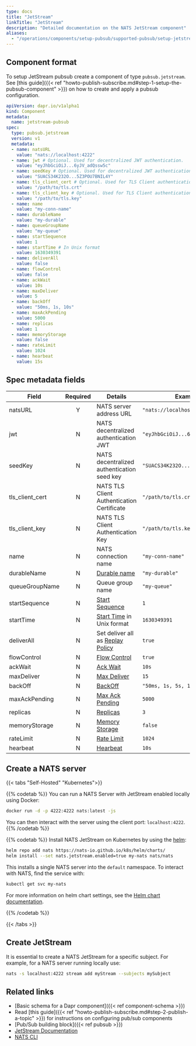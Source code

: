 ```yaml
---
type: docs
title: "JetStream"
linkTitle: "JetStream"
description: "Detailed documentation on the NATS JetStream component"
aliases:
  - "/operations/components/setup-pubsub/supported-pubsub/setup-jetstream/"
---
```


## Component format
To setup JetStream pubsub create a component of type `pubsub.jetstream`. See
[this guide]({{< ref
"howto-publish-subscribe.md#step-1-setup-the-pubsub-component" >}}) on how to
create and apply a pubsub configuration.

```yaml
apiVersion: dapr.io/v1alpha1
kind: Component
metadata:
  name: jetstream-pubsub
spec:
  type: pubsub.jetstream
  version: v1
  metadata:
  - name: natsURL
    value: "nats://localhost:4222"
  - name: jwt # Optional. Used for decentralized JWT authentication.
    value: "eyJhbGciOiJ...6yJV_adQssw5c" 
  - name: seedKey # Optional. Used for decentralized JWT authentication.
    value: "SUACS34K232O...5Z3POU7BNIL4Y" 
  - name: tls_client_cert # Optional. Used for TLS Client authentication.
    value: "/path/to/tls.crt" 
  - name: tls_client_key # Optional. Used for TLS Client authentication.
    value: "/path/to/tls.key" 
  - name: name 
    value: "my-conn-name"
  - name: durableName 
    value: "my-durable"
  - name: queueGroupName 
    value: "my-queue"
  - name: startSequence 
    value: 1
  - name: startTime # In Unix format
    value: 1630349391
  - name: deliverAll 
    value: false
  - name: flowControl 
    value: false
  - name: ackWait
    value: 10s
  - name: maxDeliver
    value: 5
  - name: backOff
    value: "50ms, 1s, 10s"
  - name: maxAckPending
    value: 5000
  - name: replicas
    value: 1
  - name: memoryStorage
    value: false
  - name: rateLimit
    value: 1024
  - name: hearbeat
    value: 15s
```

## Spec metadata fields

| Field           | Required | Details                                    | Example                          |
| --------------- | :------: | ------------------------------------------ | -------------------------------- |
| natsURL         |    Y     | NATS server address URL                    | `"nats://localhost:4222"`        |
| jwt             |    N     | NATS decentralized authentication JWT      | `"eyJhbGciOiJ...6yJV_adQssw5c"`  |
| seedKey         |    N     | NATS decentralized authentication seed key | `"SUACS34K232O...5Z3POU7BNIL4Y"` |
| tls_client_cert |    N     | NATS TLS Client Authentication Certificate | `"/path/to/tls.crt"`             |
| tls_client_key  |    N     | NATS TLS Client Authentication Key         | `"/path/to/tls.key"`             |
| name            |    N     | NATS connection name                       | `"my-conn-name"`                 |
| durableName     |    N     | [Durable name]                             | `"my-durable"`                   |
| queueGroupName  |    N     | Queue group name                           | `"my-queue"`                     |
| startSequence   |    N     | [Start Sequence]                           | `1`                              |
| startTime       |    N     | [Start Time] in Unix format                | `1630349391`                     |
| deliverAll      |    N     | Set deliver all as [Replay Policy]         | `true`                           |
| flowControl     |    N     | [Flow Control]                             | `true`                           |
| ackWait         |    N     | [Ack Wait]                                 | `10s`                            |
| maxDeliver      |    N     | [Max Deliver]                              | `15`                             |
| backOff         |    N     | [BackOff]                                  | `"50ms, 1s, 5s, 10s"`            |
| maxAckPending   |    N     | [Max Ack Pending]                          | `5000`                           |
| replicas        |    N     | [Replicas]                                 | `3`                              |
| memoryStorage   |    N     | [Memory Storage]                           | `false`                          |
| rateLimit       |    N     | [Rate Limit]                               | `1024`                           |
| hearbeat        |    N     | [Hearbeat]                                 | `10s`                            |

## Create a NATS server

{{< tabs "Self-Hosted" "Kubernetes">}}

{{% codetab %}}
You can run a NATS Server with JetStream enabled locally using Docker:

```bash
docker run -d -p 4222:4222 nats:latest -js
```

You can then interact with the server using the client port: `localhost:4222`.
{{% /codetab %}}

{{% codetab %}}
Install NATS JetStream on Kubernetes by using the [helm](https://github.com/nats-io/k8s/tree/main/helm/charts/nats#jetstream):

```bash
helm repo add nats https://nats-io.github.io/k8s/helm/charts/
helm install --set nats.jetstream.enabled=true my-nats nats/nats
```

This installs a single NATS server into the `default` namespace. To interact with NATS, find the service with:

```bash
kubectl get svc my-nats
```

For more information on helm chart settings, see the [Helm chart documentation](https://helm.sh/docs/helm/helm_install/).

{{% /codetab %}}

{{< /tabs >}}

## Create JetStream

It is essential to create a NATS JetStream for a specific subject. For example, for a NATS server running locally use:

```bash
nats -s localhost:4222 stream add myStream --subjects mySubject
```

## Related links
- [Basic schema for a Dapr component]({{< ref component-schema >}})
- Read [this guide]({{< ref "howto-publish-subscribe.md#step-2-publish-a-topic" >}}) for instructions on configuring pub/sub components
- [Pub/Sub building block]({{< ref pubsub >}})
- [JetStream Documentation](https://docs.nats.io/nats-concepts/jetstream)
- [NATS CLI](https://github.com/nats-io/natscli)


[Durable Name]: https://docs.nats.io/jetstream/concepts/consumers#durable-name
[Start Sequence]: https://docs.nats.io/jetstream/concepts/consumers#deliverbystartsequence
[Start Time]: https://docs.nats.io/jetstream/concepts/consumers#deliverbystarttime
[Replay Policy]: https://docs.nats.io/jetstream/concepts/consumers#replaypolicy
[Flow Control]: https://docs.nats.io/jetstream/concepts/consumers#flowcontrol
[Ack Wait]: https://docs.nats.io/jetstream/concepts/consumers#ackwait
[Max Deliver]: https://docs.nats.io/jetstream/concepts/consumers#maxdeliver
[BackOff]: https://docs.nats.io/jetstream/concepts/consumers#backoff
[Max Ack Pending]: https://docs.nats.io/jetstream/concepts/consumers#maxackpending
[Replicas]: https://docs.nats.io/jetstream/concepts/consumers#replicas
[Memory Storage]: https://docs.nats.io/jetstream/concepts/consumers#memorystorage
[Rate Limit]: https://docs.nats.io/jetstream/concepts/consumers#ratelimit
[Hearbeat]: https://docs.nats.io/jetstream/concepts/consumers#hearbeat
[Decentralized JWT Authentication/Authorization]: https://docs.nats.io/running-a-nats-service/configuration/securing_nats/auth_intro/jwt
